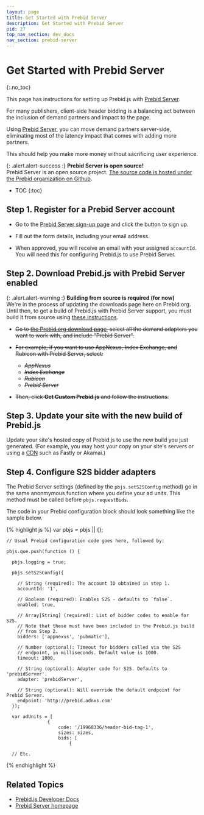 ```yaml
---
layout: page
title: Get Started with Prebid Server
description: Get Started with Prebid Server
pid: 27
top_nav_section: dev_docs
nav_section: prebid-server
---
```


<div class="bs-docs-section" markdown="1">

# Get Started with Prebid Server
{:.no_toc}

This page has instructions for setting up Prebid.js with [Prebid Server](https://prebid.adnxs.com).

For many publishers, client-side header bidding is a balancing act between the inclusion of demand partners and impact to the page.

Using [Prebid Server](https://prebid.adnxs.com), you can move demand partners server-side, eliminating most of the latency impact that comes with adding more partners.

This should help you make more money without sacrificing user experience.

{: .alert.alert-success :}
**Prebid Server is open source!**  
Prebid Server is an open source project.  [The source code is hosted under the Prebid organization on Github](https://github.com/prebid/prebid-server).

* TOC
{:toc}

## Step 1. Register for a Prebid Server account

- Go to the [Prebid Server sign-up page](https://prebid.adnxs.com) and click the button to sign up.

- Fill out the form details, including your email address.

- When approved, you will receive an email with your assigned `accountId`. You will need this for configuring Prebid.js to use Prebid Server.

## Step 2. Download Prebid.js with Prebid Server enabled

{: .alert.alert-warning :}
**Building from source is required (for now)**  
We're in the process of updating the downloads page here on Prebid.org.  Until then, to get a build of Prebid.js with Prebid Server support, you must build it from source using [these instructions](https://github.com/prebid/Prebid.js/blob/master/README.md).

<strike>

- Go to [the Prebid.org download page]({{site.github.url}}/download.html), select all the demand adapters you want to work with, and include "Prebid Server".

- For example, if you want to use AppNexus, Index Exchange, and Rubicon with Prebid Server, select:
  - *AppNexus*
  - *Index Exchange*
  - *Rubicon*
  - *Prebid Server*

- Then, click **Get Custom Prebid.js** and follow the instructions.

</strike>

## Step 3. Update your site with the new build of Prebid.js

Update your site's hosted copy of Prebid.js to use the new build you just generated.  (For example, you may host your copy on your site's servers or using a [CDN](https://en.wikipedia.org/wiki/Content_delivery_network) such as Fastly or Akamai.)

## Step 4. Configure S2S bidder adapters

The Prebid Server settings (defined by the `pbjs.setS2SConfig` method) go in the same anonmymous function where you define your ad units.  This method must be called before `pbjs.requestBids`.

The code in your Prebid configuration block should look something like the sample below.

{% highlight js %}
    var pbjs = pbjs || {};

    // Usual Prebid configuration code goes here, followed by:

    pbjs.que.push(function () {

      pbjs.logging = true;

      pbjs.setS2SConfig({

        // String (required): The account ID obtained in step 1.
        accountId: '1',

        // Boolean (required): Enables S2S - defaults to `false`.
        enabled: true,

        // Array[String] (required): List of bidder codes to enable for S2S.
        // Note that these must have been included in the Prebid.js build
        // from Step 2.
        bidders: ['appnexus', 'pubmatic'],

        // Number (optional): Timeout for bidders called via the S2S
        // endpoint, in milliseconds. Default value is 1000.
        timeout: 1000,

        // String (optional): Adapter code for S2S. Defaults to 'prebidServer'.
        adapter: 'prebidServer',

        // String (optional): Will override the default endpoint for Prebid Server.
        endpoint: 'http://prebid.adnxs.com'
      });

      var adUnits = [
                   {
                       code: '/19968336/header-bid-tag-1',
                       sizes: sizes,
                       bids: [
                           {

      // Etc.

{% endhighlight %}

## Related Topics

+ [Prebid.js Developer Docs]({{site.github.url}}/dev-docs/getting-started.html)
+ [Prebid Server homepage](https://prebid.adnxs.com/)

</div>
